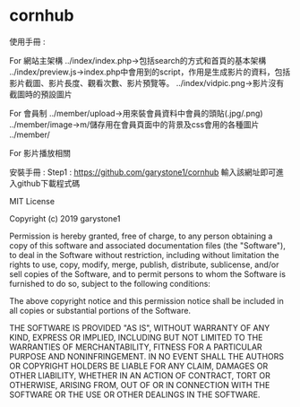 # cornhub

使用手冊 : 

For 網站主架構 
../index/index.php->包括search的方式和首頁的基本架構
../index/preview.js->index.php中會用到的script，作用是生成影片的資料，包括影片截圖、影片長度、觀看次數、影片預覽等。
../index/vidpic.png->影片沒有截圖時的預設圖片

For 會員制 
../member/upload->用來裝會員資料中會員的頭貼(.jpg/.png)
../member/image->m/儲存用在會員頁面中的背景及css會用的各種圖片
../member/

For 影片播放相關




安裝手冊 :
Step1 : https://github.com/garystone1/cornhub 輸入該網址即可進入github下載程式碼



MIT License

Copyright (c) 2019 garystone1

Permission is hereby granted, free of charge, to any person obtaining a copy
of this software and associated documentation files (the "Software"), to deal
in the Software without restriction, including without limitation the rights
to use, copy, modify, merge, publish, distribute, sublicense, and/or sell
copies of the Software, and to permit persons to whom the Software is
furnished to do so, subject to the following conditions:

The above copyright notice and this permission notice shall be included in all
copies or substantial portions of the Software.

THE SOFTWARE IS PROVIDED "AS IS", WITHOUT WARRANTY OF ANY KIND, EXPRESS OR
IMPLIED, INCLUDING BUT NOT LIMITED TO THE WARRANTIES OF MERCHANTABILITY,
FITNESS FOR A PARTICULAR PURPOSE AND NONINFRINGEMENT. IN NO EVENT SHALL THE
AUTHORS OR COPYRIGHT HOLDERS BE LIABLE FOR ANY CLAIM, DAMAGES OR OTHER
LIABILITY, WHETHER IN AN ACTION OF CONTRACT, TORT OR OTHERWISE, ARISING FROM,
OUT OF OR IN CONNECTION WITH THE SOFTWARE OR THE USE OR OTHER DEALINGS IN THE
SOFTWARE.
